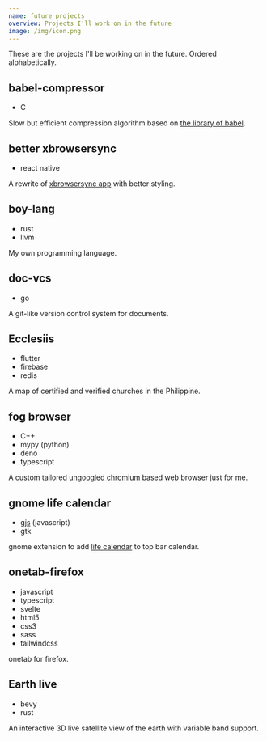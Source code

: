 ```yaml
---
name: future projects
overview: Projects I'll work on in the future
image: /img/icon.png
---
```


<!--
- SQL
- deno
- qt
- infernojs
- solidjs
- Extend lang such as py/js with rust/C/C++
- nuxtjs
- nextjs
- vite
-->

These are the projects I'll be working on in the future. Ordered alphabetically.

## babel-compressor

- C

Slow but efficient compression algorithm based on [the library of babel](https://libraryofbabel.info/theory.html).

## better xbrowsersync

- react native

A rewrite of [xbrowsersync app](https://github.com/xbrowsersync/app) with better styling.

## boy-lang

- rust
- llvm

My own programming language.

## doc-vcs

- go

A git-like version control system for documents.

## Ecclesiis

- flutter
- firebase
- redis

A map of certified and verified churches in the Philippine.

## fog browser

- C++
- mypy (python)
- deno
- typescript

A custom tailored [ungoogled chromium](https://github.com/Eloston/ungoogled-chromium) based web browser just for me.

## gnome life calendar

- [gjs](https://gjs.guide) (javascript)
- gtk

gnome extension to add [life calendar](https://waitbutwhy.com/2014/05/life-weeks.html) to top bar calendar.

## onetab-firefox

- javascript
- typescript
- svelte
- html5
- css3
- sass
- tailwindcss

onetab for firefox.

## Earth live

- bevy
- rust

An interactive 3D live satellite view of the earth with variable band support.
